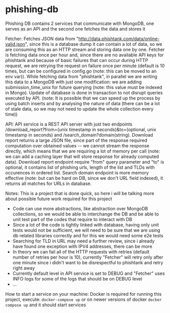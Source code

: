 # phishing-db
Phishing DB contains 2 services that communicate with MongoDB, one serves as an API and the second one fetches the data and stores it

Fetcher:
  Fetches JSON data from "http://data.phishtank.com/data/online-valid.json", since this is a database dump it can contain a lot of data, so we are consuming this as an HTTP stream and storing data one by one. Fetcher is fetching data once per hour and, since there are no available API keys for phishtank and because of basic failures that can occur during HTTP request, we are retrying the request on failure once per minute (default is 10 times, but can be configured in config.go (note: this can be moved to an env var)). While fetching data from "phishtank", in parallel we are writing this data to a MongoDB with just one modification: we are adding submission_time_unix for future querying (note: this value must be indexed in Mongo). Update of database is done in transaction to not disrupt queries executed by API. (note: It is possible that we can speed up the process by using batch inserts and by analysing the nature of data (there can be a lot of stale data, so we may not need to update the whole collection every time))

API:
  API service is a REST API server with just two endpoints /download_report?from=(unix timestamp in seconds)&to=(optional, unix timestamp in seconds) and /search_domain?domain(string). Download report returns a large JSON file, since part of the response required computation over obtained values -- we cannot stream the response directly, which means that we are requiring a lot of memory per call (note: we can add a caching layer that will store response for already computed data). Download report endpoint require "from" query parameter and "to" is optional, it contains list of phishing urls, length of the list and TLDs with occurences in ordered list. Search domain endpoint is more memory effective (note: but can be hard on DB, since we don't URL field indexed), it returns all matches for URLs in database.

Notes:
  This is a project that is done quick, so here i will be talking more about possible future work required for this project
  - Code can use more abstractions, like abstraction over MongoDB collections, so we would be able to interchange the DB and be able to unit test part of the codes that require to interact with DB
  - Since a lot of the code is tightly linked with database, having only unit tests would not be sufficient, we will need to be sure that we are using db related libraries correctly and for this we would need some e2e tests
  - Searching for TLD in URL may need a further review, since i already have found one exception with IPV4 addresses, there can be more
  - In theory we can fail all of the HTTP requests with retries (default number of retries per hour is 10), currently "Fetcher" will retry only after one minute since i didn't want to be disrespectful to phishtank and retry right away
  - Currently default level in API service is set to DEBUG and "Fetcher" uses INFO logs for some of the logs that should be on DEBUG level
  - ...

How to start a service on your machine:
  Docker is required for running this project, execute:
  `docker-compose up` or on newer versions of docker `docker compose up` and it should start services